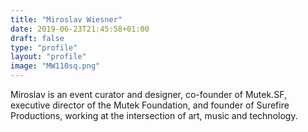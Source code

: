 ```yaml
---
title: "Miroslav Wiesner"
date: 2019-06-23T21:45:58+01:00
draft: false
type: "profile"
layout: "profile"
image: "MW110sq.png"
---
```

Miroslav is an event curator and designer, co-founder of Mutek.SF, executive director of the Mutek Foundation, and founder of Surefire Productions, working at the intersection of art, music and technology.
